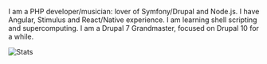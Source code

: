 I am a PHP developer/musician: lover of Symfony/Drupal and Node.js. I have Angular, Stimulus and React/Native experience. I am learning shell scripting and supercomputing. I am a Drupal 7 Grandmaster, focused on Drupal 10 for a while.

![Stats](https://github-readme-stats.vercel.app/api/top-langs/?username=dharkflower&theme=blue-green)
